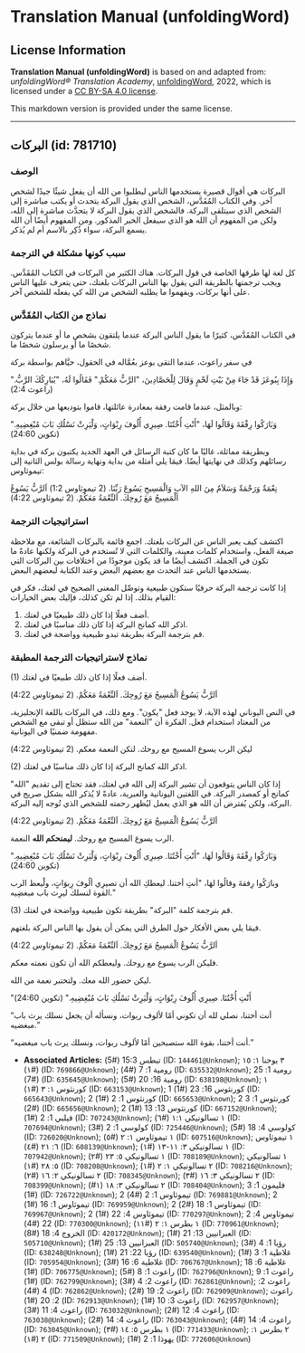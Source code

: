 # Translation Manual (unfoldingWord)

## License Information

**Translation Manual (unfoldingWord)** is based on and adapted from: _unfoldingWord® Translation Academy_, [unfoldingWord](https://unfoldingword.org/utw), 2022, which is licensed under a [CC BY-SA 4.0 license](https://creativecommons.org/licenses/by-sa/4.0/legalcode.en).

This markdown version is provided under the same license.



--------------------------------

## البركات (id: 781710)

### الوصف

البركات هي أقوال قصيرة يستخدمها الناس ليطلبوا من الله أن يفعل شيئًا جيدًا لشخص آخر. وفي الكتاب المُقَدَّس، الشخص الذي يقول البركة يتحدث أو يكتب مباشرة إلى الشخص الذي سيتلقى البركة. فالشخص الذي يقول البركة لا يتحدَّث مباشرة إلى الله، ولكن من المفهوم أن الله هو الذي سيفعل الخير المذكور. ومن المفهوم أيضًا أن الله يسمع البركة، سواء ذُكِر بالاسم أم لم يُذكر.

### سبب كونها مشكلة في الترجمة

كل لغة لها طرقها الخاصة في قول البركات. هناك الكثير من البركات في الكتاب المُقَدَّس. ويجب ترجمتها بالطريقة التي يقول بها الناس البركات بلغتك، حتى يتعرف عليها الناس على أنها بركات، ويفهموا ما يطلبه الشخص من الله كي يفعله للشخص آخر.

### نماذج من الكتاب المُقَدَّس

في الكتاب المُقَدَّس، كثيرًا ما يقول الناس البركة عندما يلتقون بشخص ما أو عندما يتركون شخصًا ما أو يرسلون شخصًا ما.

في سفر راعوث، عندما التقى بوعز بعُمَّاله في الحقول، حيَّاهم بواسطة بركة

وَإِذَا بِبُوعَزَ قَدْ جَاءَ مِنْ بَيْتِ لَحْمٍ وَقَالَ لِلْحَصَّادِينَ، "الرَّبُّ مَعَكُمْ." فَقَالُوا لَهُ، "يُبَارِكُكَ الرَّبُّ." (راعوث 2:4\)

وبالمثل، عندما قامت رفقة بمغادرة عائلتها، قاموا بتوديعها من خلال بركة:

وَبَارَكُوا رِفْقَةَ وَقَالُوا لَهَا، "أَنْتِ أُخْتُنَا. صِيرِي أُلُوفَ رِبْوَاتٍ، وَلْيَرِثْ نَسْلُكِ بَابَ مُبْغِضِيهِ." (تكوين 24:60\)

وبطريقة مماثلة، غالبًا ما كان كتبة الرسائل في العهد الجديد يكتبون بركة في بداية رسائلهم وكذلك في نهايتها أيضًا. فيمَا يلي أمثلة من بداية ونهاية رسالة بولس الثانية إلى تيموثاوس:

نِعْمَةٌ وَرَحْمَةٌ وَسَلاَمٌ مِنَ اللهِ الآبِ وَالْمَسِيحِ يَسُوعَ رَبِّنَا. (2 تيموثاوس 1:2\) اَلرَّبُّ يَسُوعُ الْمَسِيحُ مَعَ رُوحِكَ. اَلنِّعْمَةُ مَعَكُمْ. (2 تيموثاوس 4:22\)

### استراتيجيات الترجمة

اكتشف كيف يعبر الناس عن البركات بلغتك. اجمع قائمة بالبركات الشائعة، مع ملاحظة صيغة الفعل، واستخدام كلمات معينة، والكلمات التي لا تُستخدم في البركة ولكنها عادةً ما تكون في الجملة. اكتشف أيضًا ما قد يكون موجودًا من اختلافات بين البركات التي يستخدمها الناس عند التحدث مع بعضهم البعض وعند الكتابة لبعضهم البعض.

إذا كانت ترجمة البركة حرفيًا ستكون طبيعية وتوصِّل المعنى الصحيح في لغتك، فكر في القيام بذلك. إذا لم تكن كذلك، فإليك بعض الخيارات:

1. أضف فعلًا إذا كان ذلك طبيعيًا في لغتك.
2. اذكر الله كمانح البركة إذا كان ذلك مناسبًا في لغتك.
3. قم بترجمة البركة بطريقة تبدو طبيعية وواضحة في لغتك.

### نماذج لاستراتيجيات الترجمة المطبقة

(1\) أضف فعلًا إذا كان ذلك طبيعيًا في لغتك.

اَلرَّبُّ يَسُوعُ الْمَسِيحُ مَعَ رُوحِكَ. اَلنِّعْمَةُ مَعَكُمْ. (2 تيموثاوس 4:22\)

في النص اليوناني لهذه الآية، لا يوجد فعل "يكون". ومع ذلك، في البركات باللغة الإنجليزية، من المعتاد استخدام فعل. الفكرة أن "النعمة" من الله ستظل أو تبقى مع الشخص مفهومة ضمنيًا في اليونانية.

ليكن الرب يسوع المسيح مع روحك. لتكن النعمة معكم. (2 تيموثاوس 4:22\)

(2\) اذكر الله كمانح البركة إذا كان ذلك مناسبًا في لغتك.

إذا كان الناس يتوقعون أن تشير البركة إلى الله في لغتك، فقد تحتاج إلى تقديم "الله" كمانح أو كمصدر البركة. في اللغتين اليونانية والعبرية، عادةً لا يُذكر الله بشكل صريح في البركة، ولكن يُفترض أن الله هو الذي يعمل ليُظهر رحمته للشخص الذي تُوجه إليه البركة.

اَلرَّبُّ يَسُوعُ الْمَسِيحُ مَعَ رُوحِكَ. اَلنِّعْمَةُ مَعَكُمْ. (2 تيموثاوس 4:22\)

الرب يسوع المسيح مع روحك. **ليمنحكم الله** النعمة.

وَبَارَكُوا رِفْقَةَ وَقَالُوا لَهَا، "أَنْتِ أُخْتُنَا. صِيرِي أُلُوفَ رِبْوَاتٍ، وَلْيَرِثْ نَسْلُكِ بَابَ مُبْغِضِيهِ." (تكوين 24:60\)

وبارَكُوا رِفقةَ وقالُوا لهَا، "أنتِ أختنا. ليعطكِ الله أن تصيرِي ألُوفَ رِبوَاتٍ، ولْيعط الرب القوة لنسلك ليرِث باب مبغضِيه." 

(3\) قم بترجمة كلمة "البركة" بطريقة تكون طبيعية وواضحة في لغتك.

فيمَا يلي بعض الأفكار حول الطرق التي يمكن أن يقول بها الناس البركة بلغتهم.

اَلرَّبُّ يَسُوعُ الْمَسِيحُ مَعَ رُوحِكَ. اَلنِّعْمَةُ مَعَكُمْ. (2 تيموثاوس 4:22\)

فليكن الرب يسوع مع روحك. وليعطكم الله أن تكون نعمته معكم.

ليكن حضور الله معك. ولتختبر نعمة من الله.

"أَنْتِ أُخْتُنَا. صِيرِي أُلُوفَ رِبْوَاتٍ، وَلْيَرِثْ نَسْلُكِ بَابَ مُبْغِضِيهِ." (تكوين 24:60\)

“أنت أختنا، نصلي لله أن تكوني أمًا لألوف ربوات، ونسأله أن يجعل نسلك يرث باب مبغضيه.”

“أنت أختنا، بقوة الله ستصبحين أمًا لألوف ربوات، ونسلك يرث باب مبغضيه.”

* **Associated Articles:** تيطس 15:3 (#5) (ID: `144461@Unknown`); ٣ يوحنا ١: ١٥ (#١) (ID: `769866@Unknown`); رومية 1: 7 (#4) (ID: `635532@Unknown`); رومية 1: 25 (#7) (ID: `635645@Unknown`); رومية 16: 20 (#5) (ID: `638198@Unknown`); ١ كورنثوس ١: ٣ (#١) (ID: `663153@Unknown`); 1 كورنثوس 16: 23 (#1) (ID: `665643@Unknown`); 2 كورنثوس 1: 2 (#1) (ID: `665653@Unknown`); 2 كورنثوس 1: 3 (#2) (ID: `665656@Unknown`); 2 كورنثوس 13: 13 (#1) (ID: `667152@Unknown`); فيلبي 1: 2 (#1) (ID: `707243@Unknown`); ١ تسالونيكي ١:١ (#٦) (ID: `707694@Unknown`); كولوسي 1: 2 (#3) (ID: `725446@Unknown`); كولوسي 4: 18 (#5) (ID: `726020@Unknown`); ١ تيموثاوس ١: ٢ (#٥) (ID: `607516@Unknown`); ١ تيموثاوس ٦: ٢١ (#٤) (ID: `608139@Unknown`); ١ تسالونيكي ٣: ١١-١٣ (#١) (ID: `707942@Unknown`); ١ تسالونيكي ٥: ٢٣ (#٢) (ID: `708189@Unknown`); ١ تسالونيكي ٥: ٢٨ (#١) (ID: `708208@Unknown`); ٢ تسالونيكي ١: ٢ (#١) (ID: `708216@Unknown`); ٢ تسالونيكي ٢: ١٦ (#٢) (ID: `708345@Unknown`); ٢ تسالونيكي ٣: ١٦ (#٣) (ID: `708399@Unknown`); ٢ تسالونيكي ٣: ١٨ (١#) (ID: `708404@Unknown`); فليمون 1: 3 (#1) (ID: `726722@Unknown`); 2 تيموثاوس 1: 2 (#4) (ID: `769881@Unknown`); 2 تيموثاوس 1: 16 (#1) (ID: `769959@Unknown`); 2 تيموثاوس 1: 18 (#2) (ID: `769967@Unknown`); 2 تيموثاوس 4: 22 (#1) (ID: `770297@Unknown`); 2 تيموثاوس 4: 22 (#4) (ID: `770300@Unknown`); ١ بطرس ١: ٢ (#١١) (ID: `770961@Unknown`); الخروج 4: 18 (#8) (ID: `420172@Unknown`); العبرانيين 13: 21 (#1) (ID: `505710@Unknown`); العبرانيين 13: 25 (#1) (ID: `505740@Unknown`); رؤيا 1: 4 (#3) (ID: `638248@Unknown`); رؤيا 22: 21 (#1) (ID: `639540@Unknown`); غلاطية 1: 3 (#1) (ID: `705954@Unknown`); غلاطية 6: 16 (#3) (ID: `706767@Unknown`); غلاطية 6: 18 (#1) (ID: `706775@Unknown`); راعوث 1: 8 (#5) (ID: `762796@Unknown`); راعوث 1: 9 (#1) (ID: `762799@Unknown`); راعوث 2: 4 (#3) (ID: `762861@Unknown`); راعوث 2: 4 (#4) (ID: `762862@Unknown`); راعوث 2: 19 (#2) (ID: `762909@Unknown`); راعوث 2: 20 (#1) (ID: `762913@Unknown`); راعوث 3: 10 (#1) (ID: `762957@Unknown`); راعوث 4: 11 (#3) (ID: `763032@Unknown`); راعوث 4: 12 (#2) (ID: `763038@Unknown`); راعوث 4: 14 (#2) (ID: `763043@Unknown`); راعوث 4: 14 (#4) (ID: `763045@Unknown`); ١ بطرس ٥: ١٤ (#٣) (ID: `771433@Unknown`); ٢ بطرس ١: ٢ (#١) (ID: `771509@Unknown`); يهوذا 1: 2 (#1) (ID: `772606@Unknown`)

